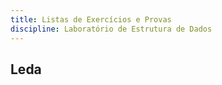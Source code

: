 ```yaml
---
title: Listas de Exercícios e Provas
discipline: Laboratório de Estrutura de Dados
---
```


## Leda
